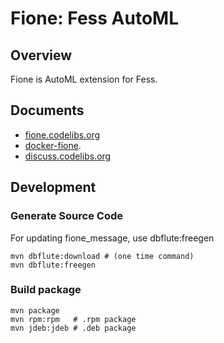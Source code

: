 Fione: Fess AutoML
=========

## Overview

Fione is AutoML extension for Fess.

## Documents

- [fione.codelibs.org](https://fione.codelibs.org/)
- [docker-fione](https://github.com/codelibs/docker-fione/blob/master/README.md#getting-started).
- [discuss.codelibs.org](https://discuss.codelibs.org/c/FioneEN)

## Development

### Generate Source Code

For updating fione\_message, use dbflute:freegen

    mvn dbflute:download # (one time command)
    mvn dbflute:freegen

### Build package

    mvn package
    mvn rpm:rpm   # .rpm package
    mvn jdeb:jdeb # .deb package
